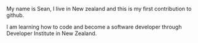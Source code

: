 My name is Sean, I live in New zealand and this is my first contribution to github.

I am learning how to code and become a software developer through Developer Institute in New Zealand.
